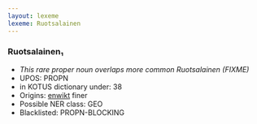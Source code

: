 ```yaml
---
layout: lexeme
lexeme: Ruotsalainen
---
```


###  Ruotsalainen₁

* _This rare proper noun overlaps more common *Ruotsalainen* (FIXME)_
* UPOS:  PROPN
* in KOTUS dictionary under:  38
* Origins: [enwikt](https://en.wiktionary.org/wiki/Ruotsalainen) finer 
* Possible NER class:  GEO
* Blacklisted:  PROPN-BLOCKING

